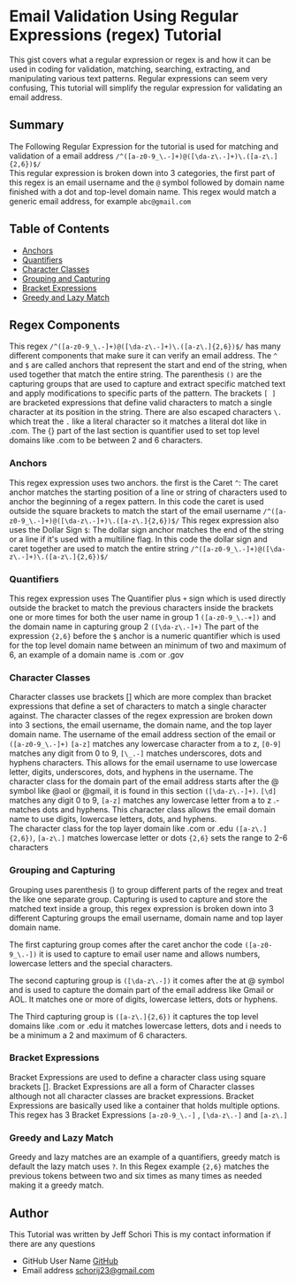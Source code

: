# Email Validation Using Regular Expressions (regex) Tutorial

This gist covers what a regular expression or regex is and how it can be used in coding for validation, matching, searching, extracting, and manipulating various text patterns. Regular expressions can seem very confusing, This tutorial will simplify the regular expression for validating an email address.

## Summary

The Following Regular Expression for the tutorial is used for matching and validation of a email address
`/^([a-z0-9_\.-]+)@([\da-z\.-]+)\.([a-z\.]{2,6})$/`<br>
This regular expression is broken down into 3 categories, the first part of this regex is an email username and the `@` symbol followed by domain name finished with a dot and top-level domain name. This regex would match a generic email address, for example `abc@gmail.com`

## Table of Contents

- [Anchors](#anchors)
- [Quantifiers](#quantifiers)
- [Character Classes](#character-classes)
- [Grouping and Capturing](#grouping-and-capturing)
- [Bracket Expressions](#bracket-expressions)
- [Greedy and Lazy Match](#greedy-and-lazy-match)

## Regex Components
This regex `/^([a-z0-9_\.-]+)@([\da-z\.-]+)\.([a-z\.]{2,6})$/` has many different components that make sure it can verify an email address. The `^` and `$` are called anchors that represent the start and end of the string, when used together that match the entire string. The parenthesis `()` are the capturing groups that are used to capture and extract specific matched text and apply modifications to specific parts of the pattern. The brackets `[ ]` are bracketed expressions that define valid characters to match a single character at its position in the string. There are also escaped characters `\.` which treat the `.` like a literal character so it matches a literal dot like in .com. The {} part of the last section is quantifier used to set top level domains like .com to be between 2 and 6 characters.


### Anchors
This regex expression uses two anchors. the first is the Caret `^`: The caret anchor matches the starting position of a line or string of characters used to anchor the beginning of a regex pattern. In this code the caret is used outside the square brackets to match the start of the email username `/^([a-z0-9_\.-]+)@([\da-z\.-]+)\.([a-z\.]{2,6})$/` 
This regex expression also uses the Dollar Sign `$`: The dollar sign anchor matches the end of the string or a line if it's used with a multiline flag. In this code the dollar sign and caret together are used to match the entire string `/^([a-z0-9_\.-]+)@([\da-z\.-]+)\.([a-z\.]{2,6})$/`

### Quantifiers
This regex expression uses The Quantifier plus `+` sign which is used directly outside the bracket to match the previous characters inside the brackets one or more times for both the user name in group 1 `([a-z0-9_\.-+])` and the domain name in capturing group 2 `([\da-z\.-]+)` The part of the expression `{2,6}` before the `$` anchor is a numeric quantifier which is used for the top level domain name between an minimum of two and maximum of 6, an example of a domain name is .com or .gov

### Character Classes
Character classes use brackets [] which are more complex than bracket expressions that define a set of characters to match a single character against. The character classes of the regex expression are broken down into 3 sections, the email username, the domain name, and the top layer domain name. 
The username of the email address section of the email or `([a-z0-9_\.-]+)` `[a-z]` matches any lowercase character from a to z, `[0-9]` matches any digit from 0 to 9, `[\_.-]` matches underscores, dots and hyphens characters. This allows for the email username to use lowercase letter, digits, underscores, dots, and hyphens in the username. 
The character class for the domain part of the email address starts after the @ symbol like @aol or @gmail, it is found in this section `([\da-z\.-]+)`. `[\d]` matches any digit 0 to 9, `[a-z]` matches any lowercase letter from a to z \.- matches dots and hyphens. This character class allows the email domain name to use digits, lowercase letters, dots, and hyphens.  
The character class for the top layer domain like .com or .edu `([a-z\.]{2,6})`, `[a-z\.]` matches lowercase letter or dots `{2,6}` sets the range to 2-6 characters

### Grouping and Capturing
Grouping uses parenthesis () to group different parts of the regex and treat the like one separate group. Capturing is used to capture and store the matched text inside a group, this regex expression is broken down into 3 different Capturing groups the email username, domain name and top layer domain name. 

The first capturing group comes after the caret anchor the code `([a-z0-9_\.-])` it is used to capture to email user name and allows numbers, lowercase letters and the special characters.

The second capturing group is `([\da-z\.-])` it comes after the at @ symbol and is used to capture the domain part of the email address like Gmail or AOL. It matches one or more of digits, lowercase letters, dots or hyphens. 

The Third capturing group is `([a-z\.]{2,6})` it captures the top level domains like .com or .edu it matches lowercase letters, dots and i needs to be a minimum a 2 and maximum of 6 characters.

### Bracket Expressions
Bracket Expressions are used to define a character class using square brackets []. Bracket Expressions are all a form of Character classes although not all character classes are bracket expressions. Bracket Expressions are basically used like a container that holds multiple options. This regex has 3 Bracket Expressions `[a-z0-9_\.-]` , `[\da-z\.-]` and `[a-z\.]`

### Greedy and Lazy Match
Greedy and lazy matches are an example of a quantifiers, greedy match is default the lazy match uses `?`. In this Regex example `{2,6}` matches the previous tokens between two and six times as many times as needed making it a greedy match.

## Author
This Tutorial was written by Jeff Schori
This is my contact information if there are any questions
- GitHub User Name [GitHub](https://github.com/schorij23) 
- Email address schorij23@gmail.com
